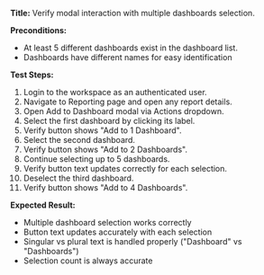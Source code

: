 **Title:** Verify modal interaction with multiple dashboards selection.

**Preconditions:**
* At least 5 different dashboards exist in the dashboard list.
* Dashboards have different names for easy identification

**Test Steps:**
1. Login to the workspace as an authenticated user.
2. Navigate to Reporting page and open any report details.
3. Open Add to Dashboard modal via Actions dropdown.
4. Select the first dashboard by clicking its label.
5. Verify button shows "Add to 1 Dashboard".
6. Select the second dashboard.
7. Verify button shows "Add to 2 Dashboards".
8. Continue selecting up to 5 dashboards.
9. Verify button text updates correctly for each selection.
10. Deselect the third dashboard.
11. Verify button shows "Add to 4 Dashboards".

**Expected Result:**
* Multiple dashboard selection works correctly
* Button text updates accurately with each selection
* Singular vs plural text is handled properly ("Dashboard" vs "Dashboards")
* Selection count is always accurate